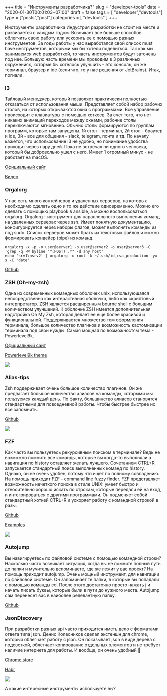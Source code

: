 +++
title = "Инструменты разработчика?"
slug = "developer-tools"
date =  "2020-01-30T00:01:03+07:00"
draft = false
tags = [ "developer","devtools"]
type = ["posts","post"]
categories = [
    "devtools"
]
+++


Инструменты разработчика
Индустрия разработки не стоит на месте и развивается с каждым годом. Возникает все больше способов облегчить свою работу или ускорить ee с помощью разных инструментов. За годы работы у нас выработался свой список must have инструментов, которыми мы бы хотели поделиться. Так как мы занимаемся web разработкой, то часть инструментов будут заточены под нее.
Большую часть времени мы проводим в 3 различных окружениях, которые бы хотелось улучшить - это консоль, он же терминал, браузер и ide (если что, то у нас решения от JetBrains). Итак, погнали.

### I3 

Тайловый менеджер, который позволяет практически полностью отказаться от использования мыши. Представляет собой набор рабочих столов, на которых открываются окна с программами. Все управление происходит с клавиатуры с помощью хоткеев. За счет того, что нет никаких анимаций переходов между окнами, рабочие столы переключаются мгновенно. Обычно столы формируются по группам программ, которые там запущены. 1й стол - терминал, 2й стол - браузер и ide, 3й - все для общения - slack, telegram, почта и тд. По началу кажется, что использование i3 не удобно, но понимание удобства приходит через пару дней. Пока не встречал ни одного человека, который бы добровольно ушел с него. Имеет 1 огромный минус  - не работает на macOS.

[Официальный сайт](https://i3wm.org/)

[Видео](https://www.youtube.com/watch?v=XQcCywaD4y4)


### Orgalorg

У нас есть много контейнеров и удаленных серверов, на которых необходимо сделать одно и то же действие одновременно. Можно его сделать с помощью playbook в ansible, а можно воспользоваться orgalorg. Orgalorg - инструмент для параллельного выполнения команд на удаленных серверах через ssh. Имеет понятную документацию, конфигурируется через наборы флагов, может выполнять команды из под sudo. Список серверов может брать из текстовых файлов и можно формировать конвейер (pipe) из команд.

    orgalorg -x -p -o user@server1 -o user@server2 -o user@server3 -C 'grep -q -W byline "^(POST) .*" -d any host'
    echo 'srv1\nsrv2' | orgalorg -u root -k ~/.ssh/id_rsa_production -yx -s -C 'date'

[Github](https://github.com/reconquest/orgalorg)


### ZSH (Oh-my-zsh)

Одна из современных командных оболочек unix, использующаяся непосредственно как интерактивная оболочка, либо как скриптовый интерпретатор. ZSH является расширенным bourne shell с большим количеством улучшений. К оболочке ZSH имеется дополнительная надстройка Oh My Zsh, которая делает ее еще более красивой и функциональной. Поддерживается множество тем оформления терминала, большое количество плагинов и возможность кастомизации терминала под свои нужды. Самая мощная по возможностям тема - Powerlevel9k. 

[Официальный сайт](https://ohmyz.sh/)

[Powerlevel9k theme](https://github.com/Powerlevel9k/powerlevel9k)

![](/images/developer-tools/oh-my-zsh.png)

### Alias-tips

Zsh поддерживает очень большое количество плагинов. Он же предлагает большое количество алиасов на команды, которыми мы пользуемся каждый день. По факту, большинство алиасов становятся стандартными для повседневной работы. Чтобы быстрее быстрее их все запомнить.

[Github](https://github.com/djui/alias-tips)

![](/images/developer-tools/alias-tips.png)


### FZF

Как часто вы пользуетесь рекурсивным поиском в терминале? Ведь не возможно помнить все команды, которые вы когда-то выполняли а навигация по history оставляет желать лучшего. Сочетанием CTRL+R запускается стандартный поиск выполненных команд по history. Однако, он не очень удобен, потому что ищет по полному совпадению. На помощь приходит FZF - command line fuzzy finder. FZF представляет возможность нечеткого поиска в стиле UNIX: умеет быстро и относительно хорошо искать по строкам, которые передали ей на вход, и интегрироваться с другими программами. Он подменяет собой стандартный хоткей CTRL+R и ускоряет работу с командной строкой в разы.

[Github](https://github.com/junegunn/fzf)

[Examples](https://github.com/junegunn/fzf/wiki/examples)

![](/images/developer-tools/fzf.png)

### Autojump

Вы навигируетесь по файловой системе с помощью командной строки? Насколько часто возникает ситуация, когда вы не помните полный путь до папки и мучительно вспоминаете, где же лежит у вас проект? На помощь приходит autojump. Очень мощный инструмент, для навигации по файловой системе. Он запоминает те папки, в которые вы попадали с помощью команды cd. После этого достаточно просто нажать j и начать писать буквы, которые были в пути до нужного места. Autojump сам перенесет вас в наиболее релевантную папку.

[Github](https://github.com/wting/autojump)

### JsonDiscovery

При разработки разных api чаcто приходится иметь дело с форматами ответа типа json. Денис Колесников сделал экстеншн для chrome, который облегчает работу с json. Он показывает json в виде дерева с подсветкой, облегчает копирование отдельных элементов и не требует наличие интернета для работы. И вообще, он очень удобный 🙂 

[Chrome store](https://chrome.google.com/webstore/detail/jsondiscovery/pamhglogfolfbmlpnenhpeholpnlcclo)

[Habr](https://habr.com/ru/post/461185/)


![](/images/developer-tools/json-discovery.png)


А какие интересные инструменты используете вы?





